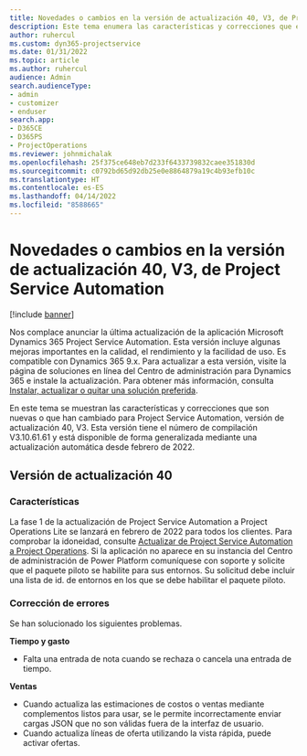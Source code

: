 ```yaml
---
title: Novedades o cambios en la versión de actualización 40, V3, de Project Service Automation
description: Este tema enumera las características y correcciones que están disponibles en Microsoft Dynamics 365 Project Service Automation, versión de actualización 40, V3.
author: ruhercul
ms.custom: dyn365-projectservice
ms.date: 01/31/2022
ms.topic: article
ms.author: ruhercul
audience: Admin
search.audienceType:
- admin
- customizer
- enduser
search.app:
- D365CE
- D365PS
- ProjectOperations
ms.reviewer: johnmichalak
ms.openlocfilehash: 25f375ce648eb7d233f6433739832caee351830d
ms.sourcegitcommit: c0792bd65d92db25e0e8864879a19c4b93efb10c
ms.translationtype: HT
ms.contentlocale: es-ES
ms.lasthandoff: 04/14/2022
ms.locfileid: "8588665"
---
```

# <a name="whats-new-or-changed-in-project-service-automation-update-release-40-v3"></a>Novedades o cambios en la versión de actualización 40, V3, de Project Service Automation

[!include [banner](../includes/psa-now-project-operations.md)]

Nos complace anunciar la última actualización de la aplicación Microsoft Dynamics 365 Project Service Automation. Esta versión incluye algunas mejoras importantes en la calidad, el rendimiento y la facilidad de uso. Es compatible con Dynamics 365 9.x. Para actualizar a esta versión, visite la página de soluciones en línea del Centro de administración para Dynamics 365 e instale la actualización. Para obtener más información, consulta [Instalar, actualizar o quitar una solución preferida](/power-platform/admin/install-remove-preferred-solution).

En este tema se muestran las características y correcciones que son nuevas o que han cambiado para Project Service Automation, versión de actualización 40, V3. Esta versión tiene el número de compilación V3.10.61.61 y está disponible de forma generalizada mediante una actualización automática desde febrero de 2022.

## <a name="update-release-40"></a>Versión de actualización 40

### <a name="features"></a>Características
La fase 1 de la actualización de Project Service Automation a Project Operations Lite se lanzará en febrero de 2022 para todos los clientes. Para comprobar la idoneidad, consulte [Actualizar de Project Service Automation a Project Operations](upgrade-project-operations-non-stocked.md). Si la aplicación no aparece en su instancia del Centro de administración de Power Platform comuníquese con soporte y solicite que el paquete piloto se habilite para sus entornos. Su solicitud debe incluir una lista de id. de entornos en los que se debe habilitar el paquete piloto.

### <a name="bug-fixes"></a>Corrección de errores

Se han solucionado los siguientes problemas.

**Tiempo y gasto**
- Falta una entrada de nota cuando se rechaza o cancela una entrada de tiempo. 

**Ventas**

- Cuando actualiza las estimaciones de costos o ventas mediante complementos listos para usar, se le permite incorrectamente enviar cargas JSON que no son válidas fuera de la interfaz de usuario.
- Cuando actualiza líneas de oferta utilizando la vista rápida, puede activar ofertas.
